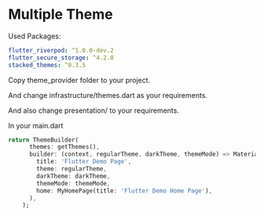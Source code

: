 # Multiple Theme 

Used Packages:

```yaml
flutter_riverpod: ^1.0.0-dev.2
flutter_secure_storage: ^4.2.0
stacked_themes: ^0.3.5
```

Copy theme_provider folder to your project.

And change infrastructure/themes.dart as your requirements.

And also change presentation/ to your requirements.

In your main.dart

```dart
return ThemeBuilder(
      themes: getThemes(),
      builder: (context, regularTheme, darkTheme, themeMode) => MaterialApp(
        title: 'Flutter Demo Page',
        theme: regularTheme,
        darkTheme: darkTheme,
        themeMode: themeMode,
        home: MyHomePage(title: 'Flutter Demo Home Page'),
      ),
    );
```

